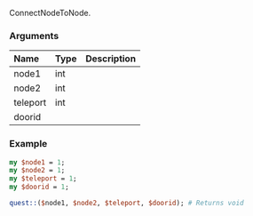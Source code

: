 ConnectNodeToNode.
### Arguments
**Name**|**Type**|**Description**
:---|:---|:---
node1|int|
node2|int|
teleport|int|
doorid||

### Example

```perl
my $node1 = 1;
my $node2 = 1;
my $teleport = 1;
my $doorid = 1;

quest::($node1, $node2, $teleport, $doorid); # Returns void
```